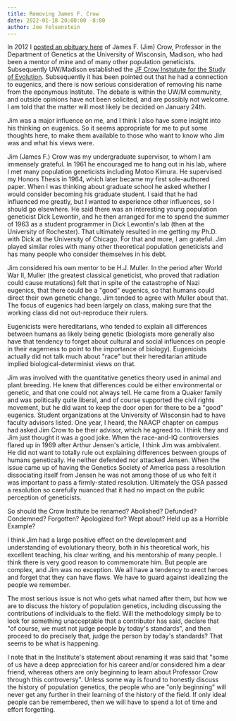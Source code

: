 ```yaml
---
title: Removing James F. Crow
date: 2022-01-18 20:00:00 -8:00
author: Joe Felsenstein
---
```


In 2012 I [posted an obituary here](https://pandasthumb.org/archives/2012/01/james-f-crow-19.html) of James F. (Jim) Crow, Professor in the Department of Genetics at the University of Wisconsin, Madison, who had been 
a mentor of mine and of many other population geneticists.  Subsequently UW/Madison established the 
[JF Crow Instutute for the Study of Evolution](https://genetics.wisc.edu/the-j-f-crow-institute-for-the-study-of-evolution/).  Subsequently it has been pointed out that he 
had a connection to eugenics, and there is now serious consideration of removing his name from the eponymous Institute.  The debate is within the UW/M community, and outside opinions 
have not been solicited, and are possibly not welcome.  I am told that the matter will most likely be decided on January 24th.

Jim was a major influence on me, and I think I also have some insight into his thinking on eugenics.  So it seems appropriate for me to put some thoughts here, to make 
them available to those who want to know who Jim was and what his views were.

<!--more-->

Jim (James F.) Crow was my undergraduate supervisor, to whom I am immensely grateful.  In 1961 he encouraged me to hang out in his lab, where I met many population geneticists including Motoo Kimura.  He supervised my Honors Thesis in 1964, which later became my first
sole-authored paper.  When I was thinking about graduate school he asked whether I would consider becoming his graduate student.  I said that he had influenced me greatly, but I wanted to experience other
influences, so I should go elsewhere.  He said there was an interesting young population geneticist Dick Lewontin, and he then arranged for me to spend the summer of 1963 as a student programmer in
Dick Lewontin's lab (then at the University of Rochester).  That ultimately resulted in me getting my Ph.D. with Dick at the University of Chicago.  For that and more, I am grateful.  Jim played similar
roles with many other theoretical population geneticists and has many people who consider themselves in his debt.

Jim considered his own mentor to be H.J. Muller.  In the period after World War II, Muller (the greatest classical geneticist, who proved that radiation could cause mutations) felt that in spite of the catastrophe of Nazi eugenics, that there could be a "good" eugenics, so that humans could direct their own genetic change.  Jim tended to agree with Muller about that.  The focus of eugenics had been largely on class, making sure that the working class did not out-reproduce their rulers.  

Eugenicists were hereditarians, who tended to explain all differences between humans as likely being genetic (biologists more generally also have that tendency to forget about cultural and social influences on people in their eagerness to point to the importance of biology).  Eugenicists actually did not talk much about "race" but their hereditarian attitude implied biological-determinist views on that.  

Jim was involved with the quantitative genetics theory used in animal and
plant breeding.  He knew that differences could be either environmental or genetic, and that one could not always tell.  He came from a Quaker family and was politically quite liberal, and of course supported the civil rights movement, 
but he did want to keep the door open for
there to be a "good" eugenics.  Student organizations at the University of Wisconsin had to have faculty advisors listed.  One year, I heard, the NAACP chapter on
campus had asked Jim Crow to be their advisor, which he agreed to.  I think they and Jim just thought it was a good joke.  When the race-and-IQ controversies flared up in 1969 after Arthur
Jensen's article, I think Jim was ambivalent.  He did not want to totally rule out explaining differences between groups of humans genetically.  He neither defended nor attacked Jensen.  When the issue came up of having the Genetics Society of America 
 pass a resolution dissociating itself from Jensen he was not among those of us who felt it was important to pass a firmly-stated resolution.  Ultimately the GSA passed a resolution so carefully nuanced 
that it had no impact on the public perception of geneticists.

So should the Crow Institute be renamed?  Abolished?  Defunded? Condemned?  Forgotten? Apologized for?  Wept about? Held up as a Horrible Example?

I think Jim had a large positive effect on the development and understanding of evolutionary theory, both in his theoretical work,
his excellent teaching, his clear writing, and his mentorship of many people.  I think there is very good reason to commemorate him.  But people are complex, and
Jim was no exception.    We all have a tendency to erect heroes and forget that they can have flaws.  We have to guard against idealizing
the people we remember.  

The most serious issue is not who gets what named after them, but how we are to discuss the history of population genetics, including discussing the contributions 
of individuals to the field.  Will the methodology simply be to look for something unacceptable that a contributor has said, declare that 
"of course, we must not judge people by today's standards", and then proceed to do precisely that, judge the person by today's standards?  That 
seems to be what is happening.

I note that in the Institute's statement about renaming it was said that "some of us have a deep appreciation for his career and/or considered him a dear friend, whereas others are only beginning to learn about Professor Crow through this controversy". Unless some way is found to honestly discuss the history of population genetics, the people who are "only beginning" will never get any further in their learning of the history of the field.  If only ideal people can be remembered, then we will have to spend a lot of time and effort forgetting.




